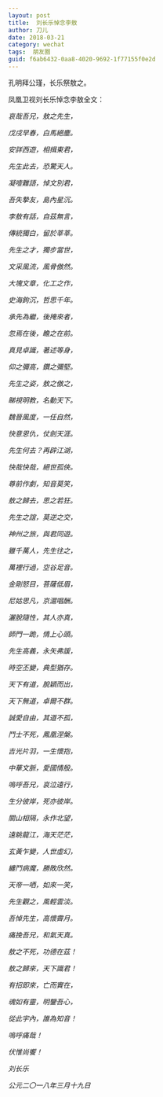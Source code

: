 ```yaml
---
layout: post
title:  刘长乐悼念李敖
author:	刀儿
date: 2018-03-21
category: wechat
tags:  朋友圈
guid: f6ab6432-0aa8-4020-9692-1f77155f0e2d
---
```


孔明拜公瑾，长乐祭敖之。

凤凰卫视刘长乐悼念李敖全文：

*哀哉吾兄，敖之先生，*

*戊戌早春，白馬絕塵。*

*安詳西遊，相揖東君，*

*先生此去，恐驚天人。*

*凝噎難語，悼文別君，*

*吾失摯友，島內星沉。*

*李敖有話，自茲無言，*

*傳統獨白，留於莘莘。*

*先生之才，獨步當世，*

*文采風流，風骨傲然。*

*大塊文章，化工之作，*

*史海鉤沉，哲思千年。*

*承先為繼，後掩來者，*

*忽焉在後，瞻之在前。*

*真見卓識，著述等身，*

*仰之彌高，鑽之彌堅。*

*先生之姿，敖之傲之，*

*睇視明教，名動天下。*

*魏晉風度，一任自然，*

*快意恩仇，仗劍天涯。*

*先生何去？再辟江湖，*

*快哉快哉，絕世孤俠。*

*尊前作劇，知音莫笑，*

*敖之歸去，思之若狂。*

*先生之誼，莫逆之交，*

*神州之旅，與君同遊。*

*雖千萬人，先生往之，*

*萬裡行過，空谷足音。*

*金剛怒目，菩薩低眉，*

*尼姑思凡，京滬唱酬。*

*灑脫隨性，其人亦真，*

*師門一跪，情上心頭。*

*先生高義，永矢弗諼，*

*時空丕變，典型猶存。*

*天下有道，脫穎而出，*

*天下無道，卓爾不群。*

*誠愛自由，其道不孤，*

*鬥士不死，鳳凰涅槃。*

*吉光片羽，一生懷抱，*

*中華文脈，愛國情殷。*

*嗚呼吾兄，哀泣遠行，*

*生分彼岸，死亦彼岸。*

*關山相隔，永作北望，*

*遠眺龍江，海天茫茫，*

*玄黃乍變，人世虛幻，*

*纏鬥病魔，勝敗欣然。*

*天帝一哂，如來一笑，*

*先生觀之，風輕雲淡。*

*吾悼先生，高懷霽月。*

*痛挽吾兄，和氣天真。*

*敖之不死，功德在茲！*

*敖之歸來，天下識君！*

*有招即來，亡而實在，*

*魂如有靈，明鑒吾心，*

*從此宇內，誰為知音！*

*嗚呼痛哉！*

*伏惟尚饗！*

*刘长乐*

*公元二〇一八年三月十九日*
